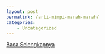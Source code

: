 ```yaml
---
layout: post
permalink: /arti-mimpi-marah-marah/
categories:
    - Uncategorized
---
```


[Baca Selengkapnya](/08)